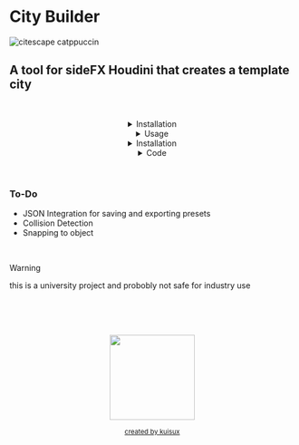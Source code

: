# City Builder 



<!-- Image -->

![citescape catppuccin](https://github.com/JoeHarper-tech/VFX-6102-citybuilder/blob/main/pictures/cat_evening-sky.png?raw=true)

<!-- Title -->

## A tool for sideFX Houdini that creates a template city
&nbsp; <br>


<!-- Installation -->
<details align="center">
 <summary>Installation</summary>
    
 <p align="left">
  
 &nbsp; 
 ### Step one
 <img src="https://github.com/kuisux/VFX-6102-citybuilder/blob/main/pictures/installation/tut01.png?raw=true" width="500">\
 right click in the toolbar and click new tool <br>
 &nbsp; 
 ## 

 ### Step two
 <img src="https://github.com/kuisux/VFX-6102-citybuilder/blob/main/pictures/installation/step02.png?raw=true" width="500">\
 Fill in the Name and Label of the tool, add an icon aswell if you want :D <br>
 &nbsp; 
 ##
 
 ### Step three
 <img src="https://github.com/kuisux/VFX-6102-citybuilder/blob/main/pictures/installation/step03.png?raw=true" width="500">\
 Press the script tab, then paste the [script](https://github.com/kuisux/VFX-6102-citybuilder/blob/main/cityBuilder_v001.py) into the box <br>
 &nbsp; 
 ##


 ### Step four
 <img src="https://github.com/kuisux/VFX-6102-citybuilder/blob/main/pictures/installation/step04.png?raw=true" width="500">\
 Press the accpet button <br>
 &nbsp; 
 ##

</p>
</details>

<!-- Usage -->
<details align="center">
<summary>Usage</summary>


### Step One
<img src="https://github.com/kuisux/VFX-6102-citybuilder/blob/main/pictures/Usage/usageOne.png?raw=true" width="500">\
Press the tool from the tool shelf <br>
&nbsp;
##

### Step two
<img src="https://github.com/kuisux/VFX-6102-citybuilder/blob/main/pictures/Usage/usageTwo.png?raw=true" width="500">\
Fill in the window with the desired parameters <br>
&nbsp;
##
 
</details>

<!-- Screenshots -->
<details align="center">
 <summary>Installation</summary>

<img src="https://github.com/kuisux/VFX-6102-citybuilder/blob/main/pictures/QlGYp.gif" width="500">\

<img src"https://kui.is-freaky.lol/08O1M.png" width="500">\

<img src"https://kui.is-freaky.lol/0Bnoj.png" width="500">\
 </details>

<!-- Code -->
<details align="center">
<summary>Code</summary>

<div align="left">
 
```python
from re import X
#-----------------------------------------------------------------------------------------------#
#         ,-----.,--.  ,--.               ,-----.          ,--.,--.   ,--.                      #
#        '  .--./`--',-'  '-.,--. ,--.    |  |) /_ ,--.,--.`--'|  | ,-|  | ,---. ,--.--.        #
#        |  |    ,--.'-.  .-' \  '  /     |  .-.  \|  ||  |,--.|  |' .-. || .-. :|  .--'        #
#        '  '--'\|  |  |  |    \   '      |  '--' /'  ''  '|  ||  |\ `-' |\   --.|  |           #
#         `-----'`--'  `--'  .-'  /       `------'  `----' `--'`--' `---'  `----'`--'           #
#                            `---'                                                              #
#-----------------------------------------------------------------------------------------------#


from PySide2 import QtCore
from PySide2 import QtWidgets
import hou
import json
import os
import random


class cityBuilder(QtWidgets.QWidget):
    def __init__(self, parent=None):

#------------------------------------------------------------------------------------------------------------------
# Creating the Vertical Layout

        QtWidgets.QWidget.__init__(self, parent)
        self.setWindowTitle('City Builder')
        self.vBox = QtWidgets.QVBoxLayout()

#------------------------------------------------------------------------------------------------------------------
# Creating the widgets in the UI starting with Building Density

# Label
        hboxBuildingDensity = QtWidgets.QHBoxLayout()
        self.labelBuildingDensity = QtWidgets.QLabel(
            'How many buildings would you like'
            )
        self.labelBuildingDensity.setMinimumWidth(175)
        hboxBuildingDensity.addWidget(self.labelBuildingDensity)

# Text box

        self.textInputBuildingDensity = QtWidgets.QLineEdit(self)
        self.textInputBuildingDensity.setMinimumWidth(175)
        hboxBuildingDensity.addWidget(self.textInputBuildingDensity)
        self.vBox.addLayout(hboxBuildingDensity)

#------------------------------------------------------------------------------------------------------------------
# Max Floors

# Label
        hboxMaxFloors = QtWidgets.QHBoxLayout()
        self.labelMaxFloors = QtWidgets.QLabel(
            'whats the maximum ammount of floors for a building'
            )
        self.labelMaxFloors.setMinimumWidth(175)
        hboxMaxFloors.addWidget(self.labelMaxFloors)

# Text Box

        self.textInputMaxFloors = QtWidgets.QLineEdit(self)
        self.textInputMaxFloors.setMinimumWidth(175)
        hboxMaxFloors.addWidget(self.textInputMaxFloors)
        self.vBox.addLayout(hboxMaxFloors)

#------------------------------------------------------------------------------------------------------------------
# Min Floors

# Label
        hboxMinFloors = QtWidgets.QHBoxLayout()
        self.labelMinFloors = QtWidgets.QLabel(
            'what are the minimum ammount of floors for a building'
            )
        self.labelMinFloors.setMinimumWidth(175)
        hboxMinFloors.addWidget(self.labelMinFloors)

# Text Box

        self.TextInputMinFloors = QtWidgets.QLineEdit(self)
        self.TextInputMinFloors.setMinimumWidth(175)
        hboxMinFloors.addWidget(self.TextInputMinFloors)
        self.vBox.addLayout(hboxMinFloors)

#------------------------------------------------------------------------------------------------------------------
# Location

# Label
        hboxLocation = QtWidgets.QHBoxLayout()
        self.LabelLocation = QtWidgets.QLabel(
            'where would you like to placce the city'
            )
        self.LabelLocation.setMinimumWidth(175)
        hboxLocation.addWidget(self.LabelLocation)

# X location
        self.textInputLocationX = QtWidgets.QLineEdit(self)
        self.textInputLocationX.setMinimumWidth(50)

# Y Location
        self.textInputLocationY = QtWidgets.QLineEdit(self)
        self.textInputLocationY.setMinimumWidth(50)

# Z Location
        self.textInputLocationZ = QtWidgets.QLineEdit(self)
        self.textInputLocationZ.setMinimumWidth(50)
        
        hboxLocation.addWidget(self.textInputLocationX)
        hboxLocation.addWidget(self.textInputLocationY)
        hboxLocation.addWidget(self.textInputLocationZ)
        self.vBox.addLayout(hboxLocation)

#------------------------------------------------------------------------------------------------------------------
# Snap to ground
        '''
# Label
        
        hboxSnap = QtWidgets.QHBoxLayout()
        self.LabelSnap = QtWidgets.QLabel(
            'snap to ground?'
            )
        self.LabelSnap.setMinimumWidth(25)
        hboxSnap.addWidget(self.LabelSnap)

#check box
        self.checkBoxSnap = QtWidgets.QCheckBox()
        self.checkBoxSnap.setMinimumWidth(25)
        hboxSnap.addWidget(self.checkBoxSnap)
        self.vBox.addLayout(hboxSnap)     
        '''   

#label
        hboxSnapMenu = QtWidgets.QHBoxLayout()
        self.ddlLabel = QtWidgets.QLabel(
            'object to snap to'
        )
        self.ddlLabel.setMinimumWidth(175)
        hboxSnapMenu.addWidget(self.ddlLabel)
        
#drop down
        self.DdlSnap = QtWidgets.QComboBox()
        self.DdlSnap.addItem('None')
        self.DdlSnap.addItem('One')
        self.DdlSnap.addItem('two')
        self.DdlSnap.setMinimumWidth(175)
        hboxSnapMenu.addWidget(self.DdlSnap)
        self.vBox.addLayout(hboxSnapMenu)


#------------------------------------------------------------------------------------------------------------------
#Presets

#buttons
        hboxPresets = QtWidgets.QHBoxLayout()
        self.loadPresetBtn = QtWidgets.QPushButton('Load Preset', self)
        self.savePresetBtn = QtWidgets.QPushButton('Save Preset', self)
        hboxPresets.addWidget(self.loadPresetBtn)
        hboxPresets.addWidget(self.savePresetBtn)
        self.vBox.addLayout(hboxPresets)


#-------------------------------------------------------------------------------------------------------------------
#BuildProject

        hboxBuildProject = QtWidgets.QHBoxLayout()
        self.buildProjectBtn = QtWidgets.QPushButton("Build", self)
        self.buildProjectBtn.clicked.connect(self.buildProject)
        hboxBuildProject.addWidget(self.buildProjectBtn)
        self.vBox.addLayout(hboxBuildProject)


#-------------------------------------------------------------------------------------------------------------------
#Defines
        self.setLayout(self.vBox)

    def textHasChangedBuildingDensity(self):
        buildingDensity = self.textInputBuildingDensity.text()

    def textHasChangedMaxFloors(self):
        maxFloors = self.textInputMaxFloors.text()

    def textHasChangedMinFloors(self):
        minFloors = self.TextInputMinFloors.text()

    def textHasChangedLocationX(self):
        locationX = self.textInputLocationX.text()

    def textHasChangedLocationY(self):
        locationY = self.textInputLocationY.text()

    def textHasChangedLocationZ(self):
        locationZ = self.textInputLocationZ.text()
    
    def stateHasChangedSnapObj(self):
        snapObj = self.DdlSnap

    def stateHasChangedLoadPreset(self):
        loadPreset = self.loadPresetBtn

    def stateHasChangedSavePreset(self):
        savePreset =  self.SavePresetBtn

    def buildProject(self):
#-------------------------------------------------------------------------------------------------------------------
#Main Function
            
        #Variables

        buildingDensity = self.textInputBuildingDensity.text()
        maxFloors = self.textInputMaxFloors.text()
        minFloors = self.TextInputMinFloors.text()
        locationX = self.textInputLocationX.text()
        locationY = self.textInputLocationY.text()
        locationZ = self.textInputLocationZ.text()
        snapObj = self.DdlSnap
        loadPreset = self.loadPresetBtn
        savePreset =  self.savePresetBtn
        timesran = 0
        lowerFloorHeight = 2.7
        heigherFloorHeight = 3.5
            
        myObj = hou.node('/obj')
        geo = myObj.createNode("geo", 'city')
        myGeo = hou.node('/obj/city')
        subnet = myGeo.createNode("subnet", 'city')
        mySub = hou.node('/obj/city/city')
        merge = mySub.createNode("merge", 'merge1')



        for i in range(int(buildingDensity)):
            lowerTranslateX = random.randint(-100, 100)
            lowerTranslateZ  = random.randint(-100, 100)



            timesran += 1
            box = mySub.createNode("box", f'building{timesran}')
            transform = mySub.createNode("xform", f'tranform{timesran}')
            transform.setInput(0, box)
            randomFloors = random.randint((int(minFloors)), (int(maxFloors)))
            randomFloorHeight = random.uniform(lowerFloorHeight, heigherFloorHeight)
            boxHeight = randomFloorHeight * randomFloors


            boxTranslateX = transform.parm('tx')
            boxTranslateY = transform.parm('ty')
            boxTranslateZ = transform.parm('tz')
            boxHeightY = transform.parm('sy')
            boxWidthX = transform.parm('sx')
            boxWidthZ = transform.parm('sz')

            boxTranslateX.set(int(locationX) + lowerTranslateX)
            boxTranslateZ.set(int(locationY) + lowerTranslateZ)
            boxTranslateY.set(int(locationY) + (int(boxHeight)/2))
            boxHeightY.set(boxHeight)
            boxWidthX.set(random.randint(8, 12))
            boxWidthZ.set(random.randint(8, 12))

            merge.setInput(timesran, transform)
            box.setInput(0, mySub.indirectInputs()[0])
            print("test")
            print(randomFloors)

dialog = cityBuilder()
dialog.show()
'''
             )  
          ( /(  
   (      )\()) 
   )\    ((_)\  
  ((_)    _((_) 
 _ | |   | || | 
| || | _ | __ | 
 \__/ (_)|_||_| 
'''              
```
</div>

</details>

 &nbsp; <br>

### To-Do <br>
   - JSON Integration for saving and exporting presets <br>
   - Collision Detection <br>
   - Snapping to object <br>

<!-- Warning -->
 &nbsp; <br>
> [!WARNING]
> this is a university project and probobly not safe for industry use



<!-- Logo -->

 &nbsp; <br>
 &nbsp; <br>
 &nbsp; <br>
 
<div align="center">
<img src="https://github.com/kuisux/VFX-6102-citybuilder/blob/main/pictures/KuiLogo.png?raw=true" width="150"> <br>

<sub>[created by kuisux](https://github.com/kuisux)</sub>
</div>

